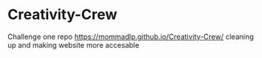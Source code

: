 # Creativity-Crew
Challenge one repo
https://mommadlp.github.io/Creativity-Crew/
cleaning up and making website more accesable
